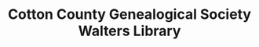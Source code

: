 ---
layout: repo
title: "Cotton County Genealogical Society Walters Library"
id: 24726
permalink: repos/24726/
---